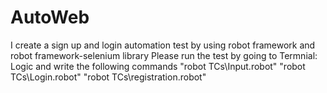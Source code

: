 # AutoWeb
I create a sign up and login automation test by using robot framework and robot framework-selenium library
Please run the test by going to Termnial: Logic and write the following commands 
"robot TCs\Input.robot"
"robot TCs\Login.robot"
"robot TCs\registration.robot"
